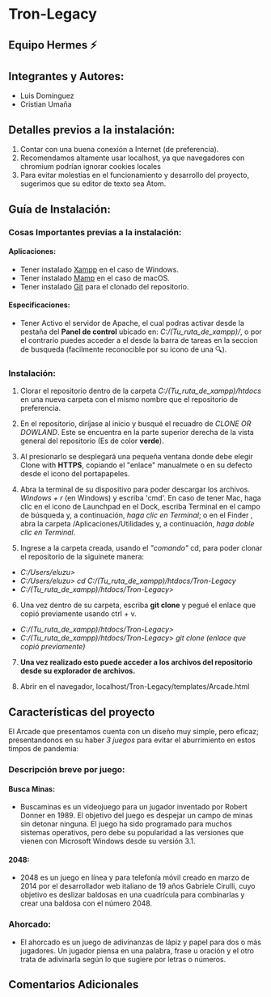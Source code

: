 # Tron-Legacy
## Equipo Hermes :zap:

## Integrantes y Autores:
* Luis Dominguez
* Cristian Umaña

## Detalles previos a la instalación: 
1. Contar con una buena conexión a Internet (de preferencia).
2. Recomendamos altamente usar localhost, ya que navegadores con chromium podrían ignorar cookies locales
3. Para evitar molestias en el funcionamiento y desarrollo del proyecto, sugerimos que su editor de texto sea Atom.

## Guía de Instalación:
### Cosas Importantes previas a la instalación:
#### Aplicaciones: 
* Tener instalado [Xampp](https://www.mamp.info/en/downloads/) en el caso de Windows.
* Tener instalado [Mamp](https://www.apachefriends.org/es/index.html) en el caso de macOS.
* Tener instalado [Git](https://git-scm.com/downloads) para el clonado del repositorio.
#### Especificaciones:
* Tener Activo el servidor de Apache, el cual podras activar desde la pestaña del **Panel de control** ubicado en: _*C:/(Tu_ruta_de_xampp)/*_, o por el contrario puedes acceder a el desde la barra de tareas en la seccion de busqueda (facilmente reconocible por su icono de una :mag:).
### Instalación:
1. Clorar el repositorio dentro de la carpeta _*C:/(Tu_ruta_de_xampp)/htdocs*_ en una nueva carpeta con el mismo nombre que el repositorio de preferencia.

2. En el repositorio, diríjase al inicio y busqué el recuadro de _*CLONE OR DOWLAND*_. Este se encuentra en la parte superior derecha de la vista general del repositorio (Es de color **verde**).

3. Al presionarlo se desplegará una pequeña ventana donde debe elegir Clone with **HTTPS**, copiando el "enlace" manualmete o en su defecto desde el icono del portapapeles.

4. Abra la terminal de su dispositivo para poder descargar los archivos. _*Windows + r*_ (en Windows) y escriba 'cmd'. En caso de tener Mac, haga clic en el icono de Launchpad en el Dock, escriba Terminal en el campo de búsqueda y, a continuación, _*haga clic en Terminal*_; o en el Finder , abra la carpeta /Aplicaciones/Utilidades y, a continuación, _*haga doble clic en Terminal*_.

5. Ingrese a la carpeta creada, usando el _*"comando"*_ cd, para poder clonar el repositorio de la siguinete manera:
* _*C:/Users/eluzu>*_
* _*C:/Users/eluzu> cd C:/(Tu_ruta_de_xampp)/htdocs/Tron-Legacy*_
* _*C:/(Tu_ruta_de_xampp)/htdocs/Tron-Legacy>*_

6. Una vez dentro de su carpeta, escriba **git clone** y pegué el enlace que copió previamente usando ctrl + v.
* _*C:/(Tu_ruta_de_xampp)/htdocs/Tron-Legacy>*_
* _*C:/(Tu_ruta_de_xampp)/htdocs/Tron-Legacy> git clone (enlace que copió previamente)*_

7. **Una vez realizado esto puede acceder a los archivos del repositorio desde su explorador de archivos.**

8. Abrir en el navegador, localhost/Tron-Legacy/templates/Arcade.html

## Características del proyecto

El Arcade que presentamos cuenta con un diseño muy simple, pero eficaz; presentandonos en su haber _*3 juegos*_ para evitar el aburrimiento en estos timpos de pandemia:
### Descripción breve por juego:
#### Busca Minas:
* Buscaminas es un videojuego para un jugador inventado por Robert Donner en 1989. El objetivo del juego es despejar un campo de minas sin detonar ninguna. El juego ha sido programado para muchos sistemas operativos, pero debe su popularidad a las versiones que vienen con Microsoft Windows desde su versión 3.1.

#### 2048:
* 2048 es un juego en línea y para telefonía móvil creado en marzo de 2014 por el desarrollador web italiano de 19 años Gabriele Cirulli, cuyo objetivo es deslizar baldosas en una cuadrícula para combinarlas y crear una baldosa con el número 2048.​

### Ahorcado:
* El ahorcado es un juego de adivinanzas de lápiz y papel para dos o más jugadores. Un jugador piensa en una palabra, frase u oración y el otro trata de adivinarla según lo que sugiere por letras o números.

## Comentarios Adicionales

